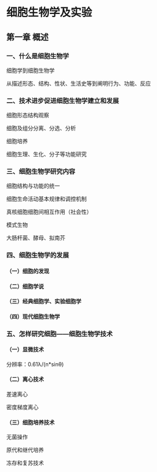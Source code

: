 # 细胞生物学及实验

## 第一章 概述

### 一、什么是细胞生物学

细胞学到细胞生物学

从描述形态、结构、性状、生活史等到阐明行为、功能、反应

### 二、技术进步促进细胞生物学建立和发展

细胞形态结构观察

细胞及组分分离、分选、分析

细胞培养

细胞生理、生化、分子等功能研究

### 三、细胞生物学研究内容

细胞结构与功能的统一

细胞生命活动基本规律和调控机制

真核细胞细胞间相互作用（社会性）



模式生物

大肠杆菌、酵母、拟南芥

### 四、细胞生物学的发展

#### （一）细胞的发现

#### （二）细胞学说

#### （三）经典细胞学、实验细胞学

#### （四）现代细胞生物学

### 五、怎样研究细胞——细胞生物学技术

#### （一）显微技术

分辨率：0.61λ/(n*sinθ)

#### （二）离心技术

差速离心

密度梯度离心

#### （三）细胞培养技术

无菌操作

原代和继代培养

冻存和复苏技术